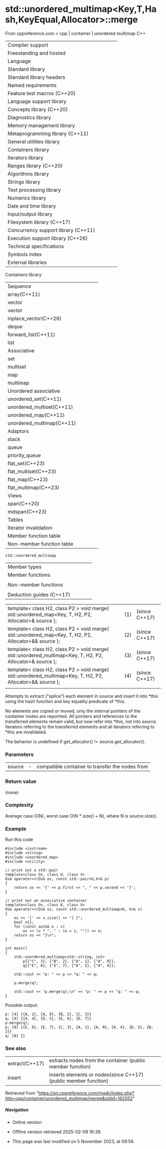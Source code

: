 # std::unordered_multimap<Key,T,Hash,KeyEqual,Allocator>::merge

From cppreference.com
< cpp‎ | container‎ | unordered multimap
C++

|  |  |  |  |  |
| --- | --- | --- | --- | --- |
| Compiler support | | | | |
| Freestanding and hosted | | | | |
| Language | | | | |
| Standard library | | | | |
| Standard library headers | | | | |
| Named requirements | | | | |
| Feature test macros (C++20) | | | | |
| Language support library | | | | |
| Concepts library (C++20) | | | | |
| Diagnostics library | | | | |
| Memory management library | | | | |
| Metaprogramming library (C++11) | | | | |
| General utilities library | | | | |
| Containers library | | | | |
| Iterators library | | | | |
| Ranges library (C++20) | | | | |
| Algorithms library | | | | |
| Strings library | | | | |
| Text processing library | | | | |
| Numerics library | | | | |
| Date and time library | | | | |
| Input/output library | | | | |
| Filesystem library (C++17) | | | | |
| Concurrency support library (C++11) | | | | |
| Execution support library (C++26) | | | | |
| Technical specifications | | | | |
| Symbols index | | | | |
| External libraries | | | | |

Containers library

|  |  |  |  |  |
| --- | --- | --- | --- | --- |
| Sequence | | | | |
| array(C++11) | | | | |
| vector | | | | |
| vector<bool> | | | | |
| inplace_vector(C++26) | | | | |
| deque | | | | |
| forward_list(C++11) | | | | |
| list | | | | |
| Associative | | | | |
| set | | | | |
| multiset | | | | |
| map | | | | |
| multimap | | | | |
| Unordered associative | | | | |
| unordered_set(C++11) | | | | |
| unordered_multiset(C++11) | | | | |
| unordered_map(C++11) | | | | |
| unordered_multimap(C++11) | | | | |
| Adaptors | | | | |
| stack | | | | |
| queue | | | | |
| priority_queue | | | | |
| flat_set(C++23) | | | | |
| flat_multiset(C++23) | | | | |
| flat_map(C++23) | | | | |
| flat_multimap(C++23) | | | | |
| Views | | | | |
| span(C++20) | | | | |
| mdspan(C++23) | | | | |
| Tables | | | | |
| Iterator invalidation | | | | |
| Member function table | | | | |
| Non-member function table | | | | |

`std::unordered_multimap`

|  |  |  |  |  |
| --- | --- | --- | --- | --- |
| Member types | | | | |
| Member functions | | | | |
| |  |  |  |  |  | | --- | --- | --- | --- | --- | | unordered_multimap::unordered_multimap | | | | | | unordered_multimap::~unordered_multimap | | | | | | unordered_multimap::operator= | | | | | | unordered_multimap::get_allocator | | | | | | Iterators | | | | | | unordered_multimap::beginunordered_multimap::cbegin | | | | | | unordered_multimap::endunordered_multimap::cend | | | | | | Capacity | | | | | | unordered_multimap::size | | | | | | unordered_multimap::max_size | | | | | | unordered_multimap::empty | | | | | | Modifiers | | | | | | unordered_multimap::clear | | | | | | unordered_multimap::insert | | | | | | unordered_multimap::insert_range(C++23) | | | | | | unordered_multimap::emplace | | | | | | unordered_multimap::emplace_hint | | | | | | unordered_multimap::erase | | | | | | unordered_multimap::swap | | | | | | unordered_multimap::extract(C++17) | | | | | | ****unordered_multimap::merge****(C++17) | | | | | | |  |  |  |  |  | | --- | --- | --- | --- | --- | | Lookup | | | | | | unordered_multimap::count | | | | | | unordered_multimap::find | | | | | | unordered_multimap::contains(C++20) | | | | | | unordered_multimap::equal_range | | | | | | Bucket interface | | | | | | unordered_multimap::begin(size_type)unordered_multimap::cbegin(size_type) | | | | | | unordered_multimap::end(size_type)unordered_multimap::cend(size_type) | | | | | | unordered_multimap::bucket_count | | | | | | unordered_multimap::max_bucket_count | | | | | | unordered_multimap::bucket_size | | | | | | unordered_multimap::bucket | | | | | | Hash policy | | | | | | unordered_multimap::load_factor | | | | | | unordered_multimap::max_load_factor | | | | | | unordered_multimap::rehash | | | | | | unordered_multimap::reserve | | | | | | Observers | | | | | | unordered_multimap::hash_function | | | | | | unordered_multimap::key_eq | | | | | |
| Non-member functions | | | | |
| |  |  |  |  |  | | --- | --- | --- | --- | --- | | std::swap(std::unordered_multimap) | | | | | | erase_if(std::unordered_multimap)(C++20) | | | | | | |  |  |  |  |  | | --- | --- | --- | --- | --- | | operator==operator!=(until C++20) | | | | | |
| Deduction guides (C++17) | | | | |

|  |  |  |
| --- | --- | --- |
| template< class H2, class P2 >  void merge( std::unordered_map<Key, T, H2, P2, Allocator>& source ); | (1) | (since C++17) |
| template< class H2, class P2 >  void merge( std::unordered_map<Key, T, H2, P2, Allocator>&& source ); | (2) | (since C++17) |
| template< class H2, class P2 >  void merge( std::unordered_multimap<Key, T, H2, P2, Allocator>& source ); | (3) | (since C++17) |
| template< class H2, class P2 >  void merge( std::unordered_multimap<Key, T, H2, P2, Allocator>&& source ); | (4) | (since C++17) |
|  |  |  |

Attempts to extract ("splice") each element in source and insert it into \*this using the hash function and key equality predicate of \*this.

No elements are copied or moved, only the internal pointers of the container nodes are repointed. All pointers and references to the transferred elements remain valid, but now refer into \*this, not into source. Iterators referring to the transferred elements and all iterators referring to \*this are invalidated.

The behavior is undefined if get_allocator() != source.get_allocator().

### Parameters

|  |  |  |
| --- | --- | --- |
| source | - | compatible container to transfer the nodes from |

### Return value

(none)

### Complexity

Average case O(N), worst case O(N \* size() + N), where N is source.size().

### Example

Run this code

```
#include <iostream>
#include <string>
#include <unordered_map>
#include <utility>
 
// print out a std::pair
template<class Os, class U, class V>
Os& operator<<(Os& os, const std::pair<U,V>& p)
{
    return os << '{' << p.first << ", " << p.second << '}';
}
 
// print out an associative container
template<class Os, class K, class V>
Os& operator<<(Os& os, const std::unordered_multimap<K, V>& v)
{
    os << '[' << v.size() << "] {";
    bool o{};
    for (const auto& e : v)
        os << (o ? ", " : (o = 1, "")) << e;
    return os << "}\n";
}
 
int main()
{
    std::unordered_multimap<std::string, int>
        p{{"C", 3}, {"B", 2}, {"A", 1}, {"A", 0}},
        q{{"E", 6}, {"E", 7}, {"D", 5}, {"A", 4}};
 
    std::cout << "p: " << p << "q: " << q;
 
    p.merge(q);
 
    std::cout << "p.merge(q);\n" << "p: " << p << "q: " << q;
}

```

Possible output:

```
p: [4] {{A, 1}, {A, 0}, {B, 2}, {C, 3}}
q: [4] {{A, 4}, {D, 5}, {E, 6}, {E, 7}}
p.merge(q);
p: [8] {{E, 6}, {E, 7}, {C, 3}, {A, 1}, {A, 0}, {A, 4}, {D, 5}, {B, 2}}
q: [0] {}

```

### See also

|  |  |
| --- | --- |
| extract(C++17) | extracts nodes from the container   (public member function) |
| insert | inserts elements or nodes(since C++17)   (public member function) |

Retrieved from "<https://en.cppreference.com/mwiki/index.php?title=cpp/container/unordered_multimap/merge&oldid=162052>"

##### Navigation

- Online version
- Offline version retrieved 2025-02-09 16:39.

- This page was last modified on 5 November 2023, at 09:56.